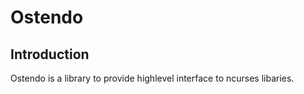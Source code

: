 # Ostendo #

## Introduction ##

Ostendo is a library to provide highlevel interface to ncurses libaries.

